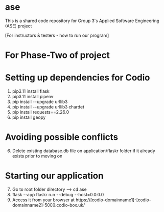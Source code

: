 # ase
This is a shared code repository for Group 3's Applied Software Engineering (ASE) project

[For instructors & testers - how to run our program]

# For Phase-Two of project
# Setting up dependencies for Codio
1. pip3.11 install flask
2. pip3.11 install pipenv
3. pip install --upgrade urllib3
4. pip install --upgrade urllib3 chardet
5. pip install requests==2.26.0
6. pip install geopy



# Avoiding possible conflicts
6. Delete existing database.db file on application/flaskr folder if it already exists prior to moving on

# Starting our application
7. Go to root folder directory --> cd ase
8. flask --app flaskr run --debug --host=0.0.0.0
9. Access it from your browser at https://[codio-domainname1]-[codio-domainname2]-5000.codio-box.uk/

